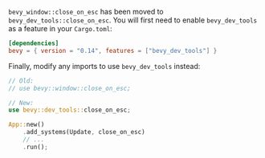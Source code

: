 
`bevy_window::close_on_esc` has been moved to `bevy_dev_tools::close_on_esc`. You will first need to enable `bevy_dev_tools` as a feature in your `Cargo.toml`:

```toml
[dependencies]
bevy = { version = "0.14", features = ["bevy_dev_tools"] }
```

Finally, modify any imports to use `bevy_dev_tools` instead:

```rust
// Old:
// use bevy::window::close_on_esc;

// New:
use bevy::dev_tools::close_on_esc;

App::new()
    .add_systems(Update, close_on_esc)
    // ...
    .run();
```
